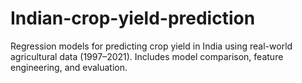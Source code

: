 # Indian-crop-yield-prediction
Regression models for predicting crop yield in India using real-world agricultural data (1997–2021). Includes model comparison, feature engineering, and evaluation.
